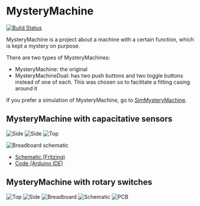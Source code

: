 # MysteryMachine

[![Build Status](https://travis-ci.org/richelbilderbeek/MysteryMachine.svg?branch=master)](https://travis-ci.org/richelbilderbeek/MysteryMachine)

MysteryMachine is a project about a machine with a certain function, which is kept a mystery on purpose.

There are two types of MysteryMachines:
 * MysteryMachine: the original
 * MysteryMachineDual: has two push buttons and two toggle buttons instead of one of each. This was chosen so to facilitate a fitting casing around it

If you prefer a simulation of MysteryMachine, go to [SimMysteryMachine](http://richelbilderbeek.nl/ToolSimMysteryMachine.htm).

## MysteryMachine with capacitative sensors

![Side](CapacitiveSensors/MysteryMachine1.jpg)
![Side](CapacitiveSensors/MysteryMachine2.jpg)
![Top](CapacitiveSensors/MysteryMachine3.jpg)

![Breadboard schematic](CapacitiveSensors/MysteryMachineBreadboard.png)

* [Schematic (Fritzing)](CapacitiveSensors/MysteryMachine.fzz)
* [Code (Arduino IDE)](CapacitiveSensors/MysteryMachine/MysteryMachine.ino)

## MysteryMachine with rotary switches

![Top](RotarySwitches/MysteryMachineTop_1_0.jpg)
![Side](RotarySwitches/MysteryMachineSide_1_0.jpg)
![Breadboard](RotarySwitches/MysteryMachineBreadboard_1_0.png)
![Schematic](RotarySwitches/MysteryMachineSchematic_1_0.png)
![PCB](RotarySwitches/MysteryMachinePcb_1_0.png)
